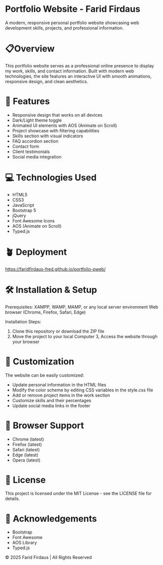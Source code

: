 # Portfolio Website - Farid Firdaus

A modern, responsive personal portfolio website showcasing web development skills, projects, and professional information.

 # 📋Overview
This portfolio website serves as a professional online presence to display my work, skills, and contact information. Built with modern web technologies, the site features an interactive UI with smooth animations, responsive design, and clean aesthetics.

# 🚀 Features
- Responsive design that works on all devices
- Dark/Light theme toggle
- Animated UI elements with AOS (Animate on Scroll)
- Project showcase with filtering capabilities
- Skills section with visual indicators
- FAQ accordion section
- Contact form
- Client testimonials
- Social media integration
  
# 💻 Technologies Used
- HTML5
- CSS3
- JavaScript
- Bootstrap 5
- jQuery
- Font Awesome Icons
- AOS (Animate on Scroll)
- Typed.js

# 🪴 Deployment
https://faridfirdaus-fred.github.io/portfolio-pweb/


# 🛠️ Installation & Setup
Prerequisites:
XAMPP, WAMP, MAMP, or any local server environment
Web browser (Chrome, Firefox, Safari, Edge)

Installation Steps:
1. Clone this repository or download the ZIP file
2. Move the project to your local Computer
3, Access the website through your browser

# 🔧 Customization
The website can be easily customized:
- Update personal information in the HTML files
- Modify the color scheme by editing CSS variables in the style.css file
- Add or remove project items in the work section
- Customize skills and their percentages
- Update social media links in the footer
  
# 📱 Browser Support
- Chrome (latest)
- Firefox (latest)
- Safari (latest)
- Edge (latest)
- Opera (latest)
# 📄 License
This project is licensed under the MIT License - see the LICENSE file for details.

# 👏 Acknowledgements
- Bootstrap
- Font Awesome
- AOS Library
- Typed.js

© 2025 Farid Firdaus | All Rights Reserved
